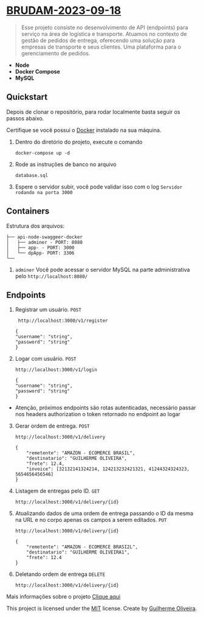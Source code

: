 
# [BRUDAM-2023-09-18](https://docs.google.com/document/d/1C4EaB1wSfm8OE_a2MK_5bfV6Au1m90142OSNIQDlEr8/edit?usp=sharing)

> Esse projeto consiste no desenvolvimento de API (endpoints) para serviço na área de logística e transporte. Atuamos no contexto de gestão de pedidos de entrega, oferecendo uma solução para empresas de transporte e seus clientes. Uma plataforma para o gerenciamento de pedidos. 


- **Node**
- **Docker Compose**
- **MySQL**

## Quickstart

Depois de clonar o repositório, para rodar localmente basta seguir os passos abaixo.

Certifique se você possui o [Docker](https://docs.docker.com/get-docker/) instalado na sua máquina.

1. Dentro do diretório do projeto, execute o comando

    ```
    docker-compose up -d
    ```

2. Rode as instruções de banco no arquivo 

    ```
    database.sql
    ```
3. Espere o servidor subir, você pode validar isso com o log ``` Servidor rodando na porta 3000 ```

## Containers

Estrutura dos arquivos:

```
├── api-node-swaggeer-docker
│   ├── adminer - PORT: 8080
│   ├── app- - PORT: 3000
│   └── dpApp- PORT: 3306
└──

```

1. ``` adminer ``` Você pode acessar o servidor MySQL na parte administrativa pelo  ``` http://localhost:8080/ ```

## Endpoints


1. Registrar um usuário.
   ``` POST ```
    ```
     http://localhost:3000/v1/register
    ```
    ```
    {
    "username": "string",
    "password": "string"
    }
    ```

2. Logar com usuário. ``` POST ```
    ```
    http://localhost:3000/v1/login
    ``` 

    ```
    {
    "username": "string",
    "password": "string"
    }
    ```
- Atenção, próximos endpoints são rotas autenticadas, necessário passar nos headers authorization o token retornado no endpoint ao logar 

3. Gerar ordem de entrega.  ``` POST ```
    ```
    http://localhost:3000/v1/delivery
    ```

    ```
    {
        "remetente": "AMAZON - ECOMERCE BRASIL",
        "destinatario": "GUILHERME OLIVEIRA", 
        "frete": 12.4,
        "invoice": [32132141324214, 124213232421321, 41244324324323, 5654656456546]
    }
    ```

4. Listagem de entregas pelo ID.  ``` GET ```
    ```
    http://localhost:3000/v1/delivery/{id}
    ```

4. Atualizando dados de uma ordem de entrega passando o ID da mesma na URL e no corpo apenas os campos a serem editados.  ``` PUT ```
    ```
    http://localhost:3000/v1/delivery/{id}
    ```
    ```
    {
        "remetente": "AMAZON - ECOMERCE BRASI2L",
        "destinatario": "GUILHERME OLIVEIRA1", 
        "frete": 12.4
    }
    ```

4. Deletando ordem de entrega  ``` DELETE ```
    ```
    http://localhost:3000/v1/delivery/{id}
    ```

Mais informações sobre o projeto [Clique aqui](https://docs.google.com/document/d/1C4EaB1wSfm8OE_a2MK_5bfV6Au1m90142OSNIQDlEr8/edit?usp=sharing)

This project is licensed under the [MIT](https://en.wikipedia.org/wiki/MIT_License) license.
Create by [Guilherme Oliveira](https://github.com/guglieelmor).

